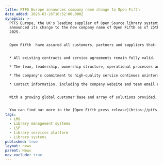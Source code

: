```yaml
---
title: PTFS Europe announces company name change to Open Fifth
date_added: 2025-03-26T16:52:00.000Z
synopsis: >-
  PTFS Europe, the UK's leading supplier of Open Source library systems has
  announced its change to the new company name of Open Fifth as of 25th March
  2025.


  Open Fifth  have assured all customers, partners and suppliers that:


  * All existing contracts and service agreements remain fully valid.

  * The team, leadership, ownership structure, operational processes and policies remain unchanged.

  * The company's commitment to high-quality service continues uninterrupted.

  * Contact information, including the company website and team email addresses, have been updated to the ‘openfifth.co.uk’ domain, although existing PTFS Europe email addresses and the website will remain active to redirect during this transitional period. Customers are advised to update saved contact information to ensure that company communications are still received.


  With a growing global customer base and array of solutions provided, the company believe that they had outgrown the name PTFS Europe and that Open Firth better reflects the companies values.


  You can find out more in the [Open Fifth press release](https://ptfs-europe.com/openfifth_docs/OpenFifthPressRelease.pdf)
tags:
  - LMS
  - Library management systems
  - LSP
  - Library services platform
  - Library systems
published: true
layout: news
parent: News
nav_exclude: true
---
```

